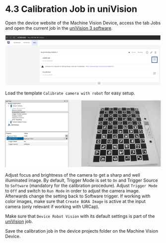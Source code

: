 # 4.3 Calibration Job in uniVision

Open the device website of the Machine Vision Device, access the tab Jobs and open the current job in the [uniVision 3 software](https://www.wenglor.com/en/Machine-Vision/Machine-Vision-Software/Image-Processing-Software-uniVision-3/c/cxmCID222459).

![Level 2 processing instance](images/level2_jobs.png)

Load the template `Calibrate camera with robot` for easy setup.

![uniVision - Calibrate camera with robot](images/uniVision/acquisition_control_calib_job.png)

Adjust focus and brightness of the camera to get a sharp and well illuminated image. By default, Trigger Mode is set to `On` and Trigger Source to `Software` (mandatory for the calibration procedure). Adjust `Trigger Mode` to `Off` and switch to `Run Mode` in order to adjust the camera image. Afterwards change the setting back to Software trigger. If working with color images, make sure that `Create BGRA Image` is active at the input camera (only relevant if working with URCap).

Make sure that `Device Robot Vision` with its default settings is part of the [uniVision](https://www.wenglor.com/en/Machine-Vision/Machine-Vision-Software/Image-Processing-Software-uniVision-3/c/cxmCID222459) job.

Save the calibration job in the device projects folder on the Machine Vision Device.
